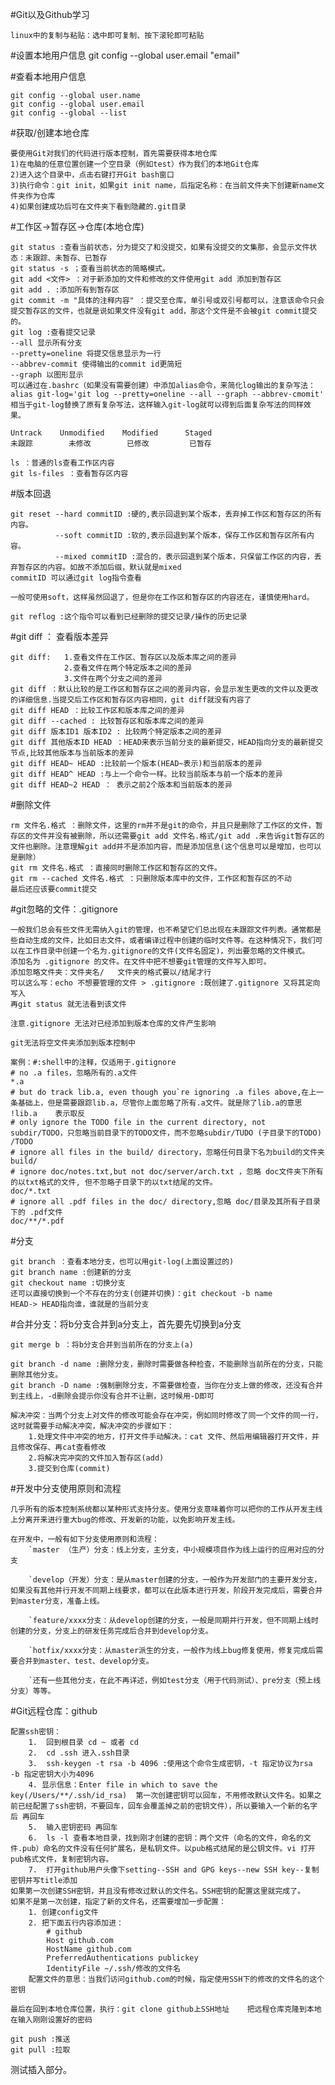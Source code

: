 #Git以及Github学习

    linux中的复制与粘贴：选中即可复制、按下滚轮即可粘贴

#设置本地用户信息
    git config --global user.email "email"

#查看本地用户信息

    git config --global user.name
    git config --global user.email
    git config --global --list

#获取/创建本地仓库

    要使用Git对我们的代码进行版本控制，首先需要获得本地仓库
    1)在电脑的任意位置创建一个空目录（例如test）作为我们的本地Git仓库
    2)进入这个目录中，点击右键打开Git bash窗口
    3)执行命令：git init，如果git init name，后指定名称：在当前文件夹下创建新name文件夹作为仓库
    4)如果创建成功后可在文件夹下看到隐藏的.git目录

#工作区->暂存区->仓库(本地仓库)
  
    git status :查看当前状态，分为提交了和没提交，如果有没提交的文集那，会显示文件状态：未跟踪、未暂存、已暂存
    git status -s ；查看当前状态的简略模式。
    git add <文件> ：对于新添加的文件和修改的文件使用git add 添加到暂存区
    git add . :添加所有到暂存区
    git commit -m "具体的注释内容" ：提交至仓库，单引号或双引号都可以，注意该命令只会提交暂存区的文件，也就是说如果文件没有git add，那这个文件是不会被git commit提交的。
    git log :查看提交记录
    --all 显示所有分支
    --pretty=oneline 将提交信息显示为一行
    --abbrev-commit 使得输出的commit id更简短
    --graph 以图形显示
    可以通过在.bashrc（如果没有需要创建）中添加alias命令，来简化log输出的复杂写法：
    alias git-log='git log --pretty=oneline --all --graph --abbrev-cmomit'
    相当于git-log替换了原有复杂写法，这样输入git-log就可以得到后面复杂写法的同样效果。

    Untrack    Unmodified    Modified      Staged
    未跟踪        未修改        已修改         已暂存

    ls ：普通的ls查看工作区内容
    git ls-files ：查看暂存区内容
    

#版本回退

    git reset --hard commitID :硬的,表示回退到某个版本，丢弃掉工作区和暂存区的所有内容。
              --soft commitID :软的,表示回退到某个版本，保存工作区和暂存区所有内容。
              --mixed commitID :混合的，表示回退到某个版本，只保留工作区的内容，丢弃暂存区的内容。如故不添加后缀，默认就是mixed
    commitID 可以通过git log指令查看

    一般可使用soft，这样虽然回退了，但是你在工作区和暂存区的内容还在，谨慎使用hard。
    
    git reflog :这个指令可以看到已经删除的提交记录/操作的历史记录

#git diff ： 查看版本差异

    git diff:   1.查看文件在工作区、暂存区以及版本库之间的差异  
                2.查看文件在两个特定版本之间的差异  
                3.文件在两个分支之间的差异
    git diff ：默认比较的是工作区和暂存区之间的差异内容，会显示发生更改的文件以及更改的详细信息.当提交后工作区和暂存区内容相同，git diff就没有内容了
    git diff HEAD ：比较工作区和版本库之间的差异
    git diff --cached : 比较暂存区和版本库之间的差异
    git diff 版本ID1 版本ID2 : 比较两个特定版本之间的差异
    git diff 其他版本ID HEAD ：HEAD来表示当前分支的最新提交，HEAD指向分支的最新提交节点,比较其他版本与当前版本的差异
    git diff HEAD~ HEAD :比较前一个版本(HEAD~表示)和当前版本的差异
    git diff HEAD^ HEAD :与上一个命令一样。比较当前版本与前一个版本的差异
    git diff HEAD~2 HEAD ： 表示之前2个版本和当前版本的差异

#删除文件

    rm 文件名.格式 ：删除文件，这里的rm并不是git的命令，并且只是删除了工作区的文件，暂存区的文件并没有被删除，所以还需要git add 文件名.格式/git add .来告诉git暂存区的文件也删除。注意理解git add并不是添加内容，而是添加信息(这个信息可以是增加，也可以是删除）
    git rm 文件名.格式 ：直接同时删除工作区和暂存区的文件。
    git rm --cached 文件名.格式 ：只删除版本库中的文件，工作区和暂存区的不动
    最后还应该要commit提交

#git忽略的文件：.gitignore

    一般我们总会有些文件无需纳入git的管理，也不希望它们总出现在未跟踪文件列表。通常都是些自动生成的文件，比如日志文件，或者编译过程中创建的临时文件等。在这种情况下，我们可以在工作目录中创建一个名为.gitignore的文件(文件名固定)，列出要忽略的文件模式。
    添加名为 .gitignore 的文件。在文件中把不想要git管理的文件写入即可。
    添加忽略文件夹：文件夹名/   文件夹的格式要以/结尾才行
    可以这么写：echo 不想要管理的文件 > .gitignore :既创建了.gitignore 又将其定向写入
    再git status 就无法看到该文件

    注意.gitignore 无法对已经添加到版本仓库的文件产生影响

    git无法将空文件夹添加到版本控制中
    
    案例：#:shell中的注释，仅适用于.gitignore
    # no .a files，忽略所有的.a文件
    *.a
    # but do track lib.a, even though you`re ignoring .a files above,在上一条基础上，但是需要跟踪lib.a，尽管你上面忽略了所有.a文件。就是除了lib.a的意思
    !lib.a    表示取反
    # only ignore the TODO file in the current directory, not subdir/TODO，只忽略当前目录下的TODO文件，而不忽略subdir/TUDO (子目录下的TODO)
    /TODO
    # ignore all files in the build/ directory，忽略任何目录下名为build的文件夹
    build/
    # ignore doc/notes.txt,but not doc/server/arch.txt ，忽略 doc文件夹下所有的以txt格式的文件, 但不忽略子目录下的以txt结尾的文件。
    doc/*.txt
    # ignore all .pdf files in the doc/ directory,忽略 doc/目录及其所有子目录下的 .pdf文件
    doc/**/*.pdf

#分支

    git branch ：查看本地分支，也可以用git-log(上面设置过的)
    git branch name :创建新的分支
    git checkout name :切换分支
    还可以直接切换到一个不存在的分支(创建并切换)：git checkout -b name
    HEAD-> HEAD指向谁，谁就是的当前分支

#合并分支：将b分支合并到a分支上，首先要先切换到a分支

    git merge b ：将b分支合并到当前所在的分支上(a)

    git branch -d name :删除分支，删除时需要做各种检查，不能删除当前所在的分支，只能删除其他分支。
    git branch -D name :强制删除分支，不需要做检查，当你在分支上做的修改，还没有合并到主线上，-d删除会提示你没有合并不让删，这时候用-D即可
    
    解决冲突：当两个分支上对文件的修改可能会存在冲突，例如同时修改了同一个文件的同一行，这时就需要手动解决冲突，解决冲突的步骤如下：
        1.处理文件中冲突的地方，打开文件手动解决。：cat 文件、然后用编辑器打开文件，并且修改保存、再cat查看修改
        2.将解决完冲突的文件加入暂存区(add)
        3.提交到仓库(commit)

#开发中分支使用原则和流程
    
    几乎所有的版本控制系统都以某种形式支持分支。使用分支意味着你可以把你的工作从开发主线上分离开来进行重大bug的修改、开发新的功能，以免影响开发主线。
    
    在开发中，一般有如下分支使用原则和流程：
        `master （生产）分支：线上分支，主分支，中小规模项目作为线上运行的应用对应的分支

        `develop（开发）分支：是从master创建的分支，一般作为开发部门的主要开发分支，如果没有其他并行开发不同期上线要求，都可以在此版本进行开发，阶段开发完成后，需要合并到master分支，准备上线。

        `feature/xxxx分支：从develop创建的分支，一般是同期并行开发，但不同期上线时创建的分支，分支上的研发任务完成后合并到develop分支。

        `hotfix/xxxx分支：从master派生的分支，一般作为线上bug修复使用，修复完成后需要合并到master、test、develop分支。

        `还有一些其他分支，在此不再详述，例如test分支（用于代码测试）、pre分支（预上线分支）等等。

#Git远程仓库：github

    配置ssh密钥：
        1.  回到根目录 cd ~ 或者 cd
        2.  cd .ssh 进入.ssh目录
        3.  ssh-keygen -t rsa -b 4096 :使用这个命令生成密钥，-t 指定协议为rsa  -b 指定密钥大小为4096
        4. 显示信息：Enter file in which to save the key(/Users/**/.ssh/id_rsa)  第一次创建密钥可以回车，不用修改默认文件名。如果之前已经配置了ssh密钥，不要回车，回车会覆盖掉之前的密钥文件），所以要输入一个新的名字 后 再回车
        5.  输入密钥密码 再回车
        6.  ls -l 查看本地目录，找到刚才创建的密钥：两个文件（命名的文件，命名的文件.pub）命名的文件没有任何扩展名，是私钥文件。以pub格式结尾的是公钥文件。vi 打开 pub格式文件，复制密钥内容。
        7.  打开github用户头像下setting--SSH and GPG keys--new SSH key--复制密钥并写title添加
    如果第一次创建SSH密钥，并且没有修改过默认的文件名。SSH密钥的配置这里就完成了。
    如果不是第一次创建，指定了新的文件名，还需要增加一步配置：
        1. 创建config文件
        2. 把下面五行内容添加进：
            # github
            Host github.com
            HostName github.com
            PreferredAuthentications publickey
            IdentityFile ~/.ssh/修改的文件名
        配置文件的意思：当我们访问github.com的时候，指定使用SSH下的修改的文件名的这个密钥

    最后在回到本地仓库位置，执行：git clone github上SSH地址    把远程仓库克隆到本地
    在输入刚刚设置好的密码

    git push :推送
    git pull :拉取

测试插入部分。



    
  
  
